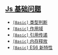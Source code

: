 
## [Js 基础问题](/basics)

* [`[Basic]` 类型判断](/basics)
* [`[Basic]` 作用域](/basics)
* [`[Basic]` 引用传递](/basics)
* [`[Basic]` 内存释放](/basics)
* [`[Basic]` ES6 新特性](/basics)